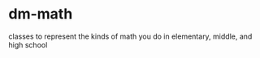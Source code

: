 dm-math
=======

classes to represent the kinds of math you do in elementary, middle, and high school
